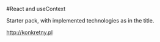 #React and useContext

Starter pack, with implemented technologies as in the title.

http://konkretny.pl
